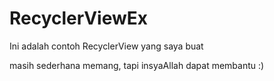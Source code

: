 # RecyclerViewEx
Ini adalah contoh RecyclerView yang saya buat

masih sederhana memang,
tapi insyaAllah dapat membantu :)

